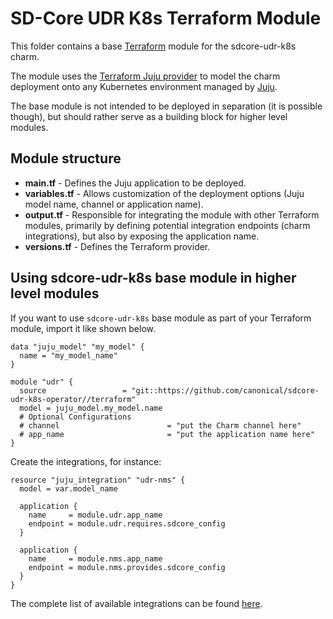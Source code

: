 # SD-Core UDR K8s Terraform Module

This folder contains a base [Terraform][Terraform] module for the sdcore-udr-k8s charm.

The module uses the [Terraform Juju provider][Terraform Juju provider] to model the charm deployment onto any Kubernetes environment managed by [Juju][Juju].

The base module is not intended to be deployed in separation (it is possible though), but should rather serve as a building block for higher level modules.

## Module structure

- **main.tf** - Defines the Juju application to be deployed.
- **variables.tf** - Allows customization of the deployment options (Juju model name, channel or application name).
- **output.tf** - Responsible for integrating the module with other Terraform modules, primarily by defining potential integration endpoints (charm integrations), but also by exposing the application name.
- **versions.tf** - Defines the Terraform provider.

## Using sdcore-udr-k8s base module in higher level modules

If you want to use `sdcore-udr-k8s` base module as part of your Terraform module, import it like shown below.

```text
data "juju_model" "my_model" {
  name = "my_model_name"
}

module "udr" {
  source                 = "git::https://github.com/canonical/sdcore-udr-k8s-operator//terraform"
  model = juju_model.my_model.name
  # Optional Configurations
  # channel                        = "put the Charm channel here" 
  # app_name                       = "put the application name here" 
}
```

Create the integrations, for instance:

```text
resource "juju_integration" "udr-nms" {
  model = var.model_name

  application {
    name     = module.udr.app_name
    endpoint = module.udr.requires.sdcore_config
  }

  application {
    name     = module.nms.app_name
    endpoint = module.nms.provides.sdcore_config
  }
}
```

The complete list of available integrations can be found [here][udr-integrations].

[Terraform]: https://www.terraform.io/
[Terraform Juju provider]: https://registry.terraform.io/providers/juju/juju/latest
[Juju]: https://juju.is
[udr-integrations]: https://charmhub.io/sdcore-udr-k8s/integrations
